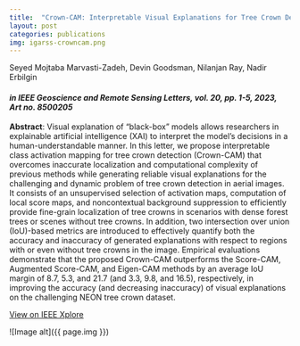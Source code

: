 ```yaml
---
title:  "Crown-CAM: Interpretable Visual Explanations for Tree Crown Detection in Aerial Images"
layout: post
categories: publications
img: igarss-crowncam.png
---
```


Seyed Mojtaba Marvasti-Zadeh, Devin Goodsman, Nilanjan Ray, Nadir Erbilgin 

#### *in IEEE Geoscience and Remote Sensing Letters, vol. 20, pp. 1-5, 2023, Art no. 8500205*


**Abstract**: Visual explanation of “black-box” models allows researchers in explainable artificial intelligence (XAI) to interpret the model’s decisions in a human-understandable manner. In this letter, we propose interpretable class activation mapping for tree crown detection (Crown-CAM) that overcomes inaccurate localization and computational complexity of previous methods while generating reliable visual explanations for the challenging and dynamic problem of tree crown detection in aerial images. It consists of an unsupervised selection of activation maps, computation of local score maps, and noncontextual background suppression to efficiently provide fine-grain localization of tree crowns in scenarios with dense forest trees or scenes without tree crowns. In addition, two intersection over union (IoU)-based metrics are introduced to effectively quantify both the accuracy and inaccuracy of generated explanations with respect to regions with or even without tree crowns in the image. Empirical evaluations demonstrate that the proposed Crown-CAM outperforms the Score-CAM, Augmented Score-CAM, and Eigen-CAM methods by an average IoU margin of 8.7, 5.3, and 21.7 (and 3.3, 9.8, and 16.5), respectively, in improving the accuracy (and decreasing inaccuracy) of visual explanations on the challenging NEON tree crown dataset.

<div class="button-container" style="margin-bottom:10px">
  <div class="more"><a href="https://ieeexplore.ieee.org/abstract/document/10113224">View on IEEE Xplore</a></div>
</div>


![Image alt]({{ page.img }})



